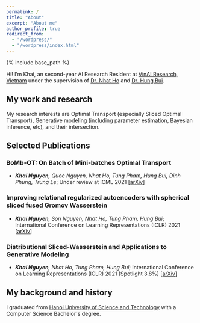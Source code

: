 ```yaml
---
permalink: /
title: "About"
excerpt: "About me"
author_profile: true
redirect_from: 
  - "/wordpress/"
  - "/wordpress/index.html"
---
```


{% include base_path %}

   
Hi! I’m Khai, an second-year AI Research Resident at [VinAI Research, Vietnam](http://www.vinai.io) under the supervision of  [Dr. Nhat Ho](https://nhatptnk8912.github.io/) and [Dr. Hung Bui](https://sites.google.com/site/buihhung/).
## My work and research
My research interests are Optimal Transport (especially Sliced Optimal Transport), Generative modeling (including parameter estimation, Bayesian inference, etc), and their intersection.
## Selected Publications
### BoMb-OT: On Batch of Mini-batches Optimal Transport 
* ***Khai Nguyen**, Quoc Nguyen, Nhat Ho,  Tung Pham, Hung Bui, Dinh Phung, Trung Le*; Under review at ICML 2021  [[arXiv](https://arxiv.org/abs/2102.05912)]
### Improving relational regularized autoencoders with spherical sliced fused Gromov Wasserstein
* ***Khai Nguyen**, Son Nguyen, Nhat Ho,  Tung Pham, Hung Bui*; International Conference on Learning Representations (ICLR) 2021 [[arXiv](https://arxiv.org/abs/2010.01787)]
### Distributional Sliced-Wasserstein and Applications to Generative Modeling
* ***Khai Nguyen**, Nhat Ho,  Tung Pham, Hung Bui*; International Conference on Learning Representations (ICLR) 2021 (Spotlight 3.8%) [[arXiv](https://arxiv.org/abs/2002.07367)]
## My background and history
I graduated from  [Hanoi University of Science and Technology](https://soict.hust.edu.vn/) with a Computer Science Bachelor's degree.
